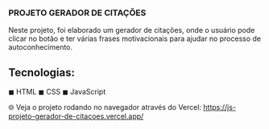 ### PROJETO GERADOR DE CITAÇÕES

Neste projeto, foi elaborado um gerador de citações, onde o usuário pode clicar no botão e ter várias frases motivacionais para ajudar no processo de autoconhecimento.

## Tecnologias:

◼ HTML
◼ CSS
◼ JavaScript

🌐 Veja o projeto rodando no navegador através do Vercel:
https://js-projeto-gerador-de-citacoes.vercel.app/
